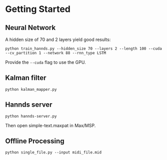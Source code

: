 # Getting Started
## Neural Network
A hidden size of 70 and 2 layers yield good results:
```
python train_hannds.py --hidden_size 70 --layers 2 --length 100 --cuda --cv_partition 1 --network 88 --rnn_type LSTM
```
Provide the `--cuda` flag to use the GPU.

## Kalman filter
```
python kalman_mapper.py
```

## Hannds server
```
python hannds-server.py
```
Then open simple-text.maxpat in Max/MSP.

## Offline Processing
```
python single_file.py --input midi_file.mid
```

